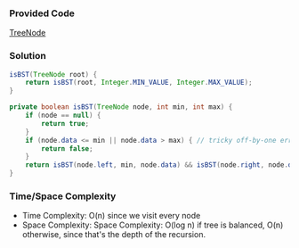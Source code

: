 ### Provided Code

[TreeNode](https://github.com/RodneyShag/Interview_solutions/blob/master/Solutions/Cracking%20the%20Coding%20Interview/Implement%20a%20TreeNode.md)

### Solution

```java
isBST(TreeNode root) {
    return isBST(root, Integer.MIN_VALUE, Integer.MAX_VALUE);
}

private boolean isBST(TreeNode node, int min, int max) {
    if (node == null) {
        return true;
    }
    if (node.data <= min || node.data > max) { // tricky off-by-one errors for duplicates. Tricky whether it's <, <=, >, >=
        return false;
    }
    return isBST(node.left, min, node.data) && isBST(node.right, node.data, max);
}
```

### Time/Space Complexity

-  Time Complexity: O(n) since we visit every node
- Space Complexity: Space Complexity: O(log n) if tree is balanced, O(n) otherwise, since that's the depth of the recursion.
